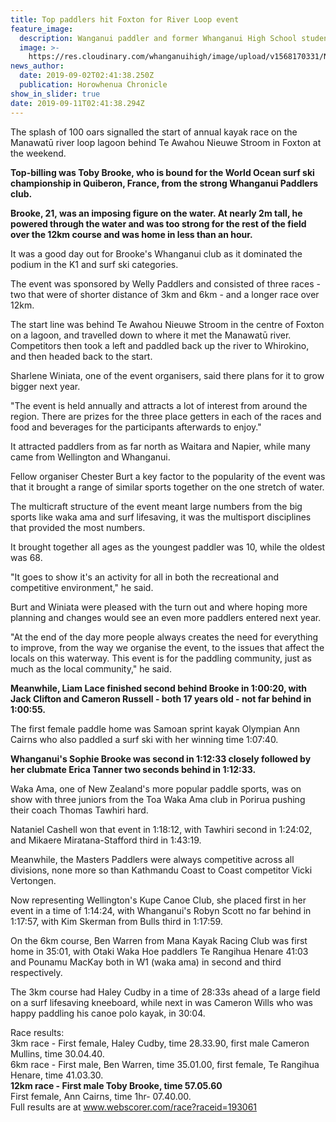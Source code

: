 ```yaml
---
title: Top paddlers hit Foxton for River Loop event
feature_image:
  description: Wanganui paddler and former Whanganui High School student Toby Brooke.
  image: >-
    https://res.cloudinary.com/whanganuihigh/image/upload/v1568170331/News/TobyBrooke.Horowhenua_Chron_2.9.19.jpg
news_author:
  date: 2019-09-02T02:41:38.250Z
  publication: Horowhenua Chronicle
show_in_slider: true
date: 2019-09-11T02:41:38.294Z
---
```

The splash of 100 oars signalled the start of annual kayak race on the Manawatū river loop lagoon behind Te Awahou Nieuwe Stroom in Foxton at the weekend.

**Top-billing was Toby Brooke, who is bound for the World Ocean surf ski championship in Quiberon, France, from the strong Whanganui Paddlers club.**

**Brooke, 21, was an imposing figure on the water. At nearly 2m tall, he powered through the water and was too strong for the rest of the field over the 12km course and was home in less than an hour.**

It was a good day out for Brooke's Whanganui club as it dominated the podium in the K1 and surf ski categories.

The event was sponsored by Welly Paddlers and consisted of three races - two that were of shorter distance of 3km and 6km - and a longer race over 12km.

The start line was behind Te Awahou Nieuwe Stroom in the centre of Foxton on a lagoon, and travelled down to where it met the Manawatū river. Competitors then took a left and paddled back up the river to Whirokino, and then headed back to the start.

Sharlene Winiata, one of the event organisers, said there plans for it to grow bigger next year.

"The event is held annually and attracts a lot of interest from around the region. There are prizes for the three place getters in each of the races and food and beverages for the participants afterwards to enjoy."

It attracted paddlers from as far north as Waitara and Napier, while many came from Wellington and Whanganui.

Fellow organiser Chester Burt a key factor to the popularity of the event was that it brought a range of similar sports together on the one stretch of water.

The multicraft structure of the event meant large numbers from the big sports like waka ama and surf lifesaving, it was the multisport disciplines that provided the most numbers.

It brought together all ages as the youngest paddler was 10, while the oldest was 68.

"It goes to show it's an activity for all in both the recreational and competitive environment," he said.

Burt and Winiata were pleased with the turn out and where hoping more planning and changes would see an even more paddlers entered next year.

"At the end of the day more people always creates the need for everything to improve, from the way we organise the event, to the issues that affect the locals on this waterway. This event is for the paddling community, just as much as the local community," he said.

**Meanwhile, Liam Lace finished second behind Brooke in 1:00:20, with Jack Clifton and Cameron Russell - both 17 years old - not far behind in 1:00:55.**

The first female paddle home was Samoan sprint kayak Olympian Ann Cairns who also paddled a surf ski with her winning time 1:07:40.

**Whanganui's Sophie Brooke was second in 1:12:33 closely followed by her clubmate Erica Tanner two seconds behind in 1:12:33.**

Waka Ama, one of New Zealand's more popular paddle sports, was on show with three juniors from the Toa Waka Ama club in Porirua pushing their coach Thomas Tawhiri hard.

Nataniel Cashell won that event in 1:18:12, with Tawhiri second in 1:24:02, and Mikaere Miratana-Stafford third in 1:43:19.

Meanwhile, the Masters Paddlers were always competitive across all divisions, none more so than Kathmandu Coast to Coast competitor Vicki Vertongen.

Now representing Wellington's Kupe Canoe Club, she placed first in her event in a time of 1:14:24, with Whanganui's Robyn Scott no far behind in 1:17:57, with Kim Skerman from Bulls third in 1:17:59.

On the 6km course, Ben Warren from Mana Kayak Racing Club was first home in 35:01, with Otaki Waka Hoe paddlers Te Rangihua Henare 41:03 and Pounamu MacKay both in W1 (waka ama) in second and third respectively.

The 3km course had Haley Cudby in a time of 28:33s ahead of a large field on a surf lifesaving kneeboard, while next in was Cameron Wills who was happy paddling his canoe polo kayak, in 30:04.

Race results:  
3km race - First female, Haley Cudby, time 28.33.90, first male Cameron Mullins, time 30.04.40.  
6km race - First male, Ben Warren, time 35.01.00, first female, Te Rangihua Henare, time 41.03.30.  
**12km race - First male Toby Brooke, time 57.05.60**  
First female, Ann Cairns, time 1hr- 07.40.00.  
Full results are at www.webscorer.com/race?raceid=193061
